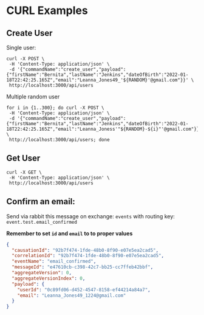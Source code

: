 # CURL Examples

## Create User

Single user:

```shell
curl -X POST \
 -H 'Content-Type: application/json' \
 -d '{"commandName":"create_user","payload":{"firstName":"Bernita","lastName":"Jenkins","dateOfBirth":"2022-01-18T22:42:25.165Z","email":"Leanna_Jones49_'${RANDOM}'@gmail.com"}}' \
 http://localhost:3000/api/users
```

Multiple random user

```shell
for i in {1..300}; do curl -X POST \
 -H 'Content-Type: application/json' \
 -d '{"commandName":"create_user","payload":{"firstName":"Bernita","lastName":"Jenkins","dateOfBirth":"2022-01-18T22:42:25.165Z","email":"Leanna_Joness'"${RANDOM}-${i}"'@gmail.com"}}' \
 http://localhost:3000/api/users; done
```

## Get User

```shell
curl -X GET \
 -H 'Content-Type: application/json' \
 http://localhost:3000/api/users
```

## Confirm an email:

Send via rabbit this message on exchange: `events` with routing key: `event.test.email_confirmed`

**Remember to set `id` and `email` to to proper values**

```JSON
{
  "causationId": "92b7f474-1fde-48b0-8f90-e07e5ea2cad5",
  "correlationId": "92b7f474-1fde-48b0-8f90-e07e5ea2cad5",
  "eventName": "email_confirmed",
  "messageId": "e47610cb-c398-42c7-bb25-cc7ffeb42bbf",
  "aggregateVersion": 0,
  "aggregateVersionIndex": 0,
  "payload": {
    "userId": "0c89fd06-d452-4547-8158-ef44214a84a7",
    "email": "Leanna_Jones49_1224@gmail.com"
  }
}
```
